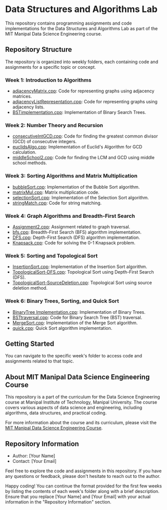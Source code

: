 # Data Structures and Algorithms Lab

This repository contains programming assignments and code implementations for the Data Structures and Algorithms Lab as part of the MIT Manipal Data Science Engineering course.

## Repository Structure

The repository is organized into weekly folders, each containing code and assignments for a specific topic or concept.

### Week 1: Introduction to Algorithms

- [adjacencyMatrix.cpp](Week1/adjacencyMatrix.cpp): Code for representing graphs using adjacency matrices.
- [adjacencyListRepresentation.cpp](Week1/adjacencyListRepresentation.cpp): Code for representing graphs using adjacency lists.
- [BSTimplementation.cpp](Week1/BSTimplementation.cpp): Implementation of Binary Search Trees.

### Week 2: Number Theory and Recursion

- [consecutiveIntGCD.cpp](Week2/consecutiveIntGCD.cpp): Code for finding the greatest common divisor (GCD) of consecutive integers.
- [euclidsAlgo.cpp](Week2/euclidsAlgo.cpp): Implementation of Euclid's Algorithm for GCD calculation.
- [middleSchool2.cpp](Week2/middleSchool2.cpp): Code for finding the LCM and GCD using middle school methods.

### Week 3: Sorting Algorithms and Matrix Multiplication

- [bubbleSort.cpp](Week3/bubbleSort.cpp): Implementation of the Bubble Sort algorithm.
- [matrixMul.cpp](Week3/matrixMul.cpp): Matrix multiplication code.
- [selectionSort.cpp](Week3/selectionSort.cpp): Implementation of the Selection Sort algorithm.
- [stringMatch.cpp](Week3/stringMatch.cpp): Code for string matching.

### Week 4: Graph Algorithms and Breadth-First Search

- [Assignment2.cpp](Week4/Assignment2.cpp): Assignment related to graph traversal.
- [bfs.cpp](Week4/bfs.cpp): Breadth-First Search (BFS) algorithm implementation.
- [DFS.cpp](Week4/DFS.cpp): Depth-First Search (DFS) algorithm implementation.
- [Knapsack.cpp](Week4/Knapsack.cpp): Code for solving the 0-1 Knapsack problem.

### Week 5: Sorting and Topological Sort

- [InsertionSort.cpp](Week5/InsertionSort.cpp): Implementation of the Insertion Sort algorithm.
- [TopologicalSort-DFS.cpp](Week5/TopologicalSort-DFS.cpp): Topological Sort using Depth-First Search (DFS).
- [TopologicalSort-SourceDeletion.cpp](Week5/TopologicalSort-SourceDeletion.cpp): Topological Sort using source deletion method.

### Week 6: Binary Trees, Sorting, and Quick Sort

- [BinaryTree Implementation.cpp](Week6/BinaryTree%20Implementation.cpp): Implementation of Binary Trees.
- [BSTtraversal.cpp](Week6/BSTtraversal.cpp): Code for Binary Search Tree (BST) traversal.
- [MergeSort.cpp](Week6/MergeSort.cpp): Implementation of the Merge Sort algorithm.
- [quick.cpp](Week6/quick.cpp): Quick Sort algorithm implementation.



## Getting Started

You can navigate to the specific week's folder to access code and assignments related to that topic.

## About MIT Manipal Data Science Engineering Course

This repository is a part of the curriculum for the Data Science Engineering course at Manipal Institute of Technology, Manipal University. The course covers various aspects of data science and engineering, including algorithms, data structures, and practical coding.

For more information about the course and its curriculum, please visit the [MIT Manipal Data Science Engineering Course](https://example-link-to-course.com).

## Repository Information

- Author: [Your Name]
- Contact: [Your Email]

Feel free to explore the code and assignments in this repository. If you have any questions or feedback, please don't hesitate to reach out to the author.

Happy coding!
You can continue the format provided for the first few weeks by listing the contents of each week's folder along with a brief description. Ensure that you replace [Your Name] and [Your Email] with your actual information in the "Repository Information" section.






